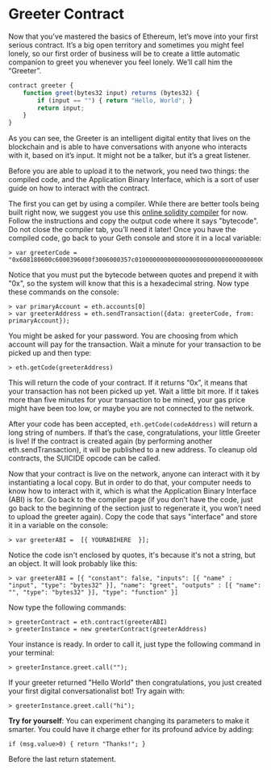 # Greeter Contract

Now that you’ve mastered the basics of Ethereum, let’s move into your first serious contract. It’s a big open territory and sometimes you might feel lonely, so our first order of business will be to create a little automatic companion to greet you whenever you feel lonely. We’ll call him the “Greeter”.

```js
contract greeter {
	function greet(bytes32 input) returns (bytes32) {
		if (input == "") { return "Hello, World"; }
		return input; 
	}
}
```

As you can see, the Greeter is an intelligent digital entity that lives on the blockchain and is able to have conversations with anyone who interacts with it, based on it’s input. It might not be a talker, but it’s a great listener.

Before you are able to upload it to the network, you need two things: the compiled code, and the Application Binary Interface, which is a sort of user guide on how to interact with the contract.

The first you can get by using a compiler. While there are better tools being built right now, we suggest you use this [online solidity compiler](https://chriseth.github.io/cpp-ethereum/) for now. Follow the instructions and copy the output code where it says "bytecode". Do not close the compiler tab, you’ll need it later! Once you have the compiled code, go back to your Geth console and store it in a local variable:

```
> var greeterCode = "0x608180600c6000396000f3006000357c010000000000000000000000000000000000000000000000000000000090048063e9ebeafe14602e57005b60376004356041565b8060005260206000f35b600060008214604e576075565b7f48656c6c6f2c20576f726c6400000000000000000000000000000000000000009050607c565b819050607c565b91905056"
```

Notice that you must put the bytecode between quotes and prepend it with "0x", so the system will know that this is a hexadecimal string. Now type these commands on the console:

```
> var primaryAccount = eth.accounts[0]
> var greeterAddress = eth.sendTransaction({data: greeterCode, from: primaryAccount}); 
```

You might be asked for your password. You are choosing from which account will pay for the transaction. Wait a minute for your transaction to be picked up and then type:

```
> eth.getCode(greeterAddress)
```

This will return the code of your contract. If it returns “0x”, it means that your transaction has not been picked up yet. Wait a little bit more. If it takes more than five minutes for your transaction to be mined, your gas price might have been too low, or maybe you are not connected to the network.

After your code has been accepted, `eth.getCode(codeAddress)` will return a long string of numbers. If that’s the case, congratulations, your little Greeter is live! If the contract is created again (by performing another eth.sendTransaction), it will be published to a new address. To cleanup old contracts, the SUICIDE opcode can be called.

Now that your contract is live on the network, anyone can interact with it by instantiating a local copy. But in order to do that, your computer needs to know how to interact with it, which is what the Application Binary Interface (ABI) is for. Go back to the compiler page (if you don’t have the code, just go back to the beginning of the section just to regenerate it, you won’t need to upload the greeter again). Copy the code that says "interface" and store it in a variable on the console:

`> var greeterABI =  [{ YOURABIHERE  }];`

Notice the code isn't enclosed by quotes, it's because it's not a string, but an object. It will look probably like this:

```
> var greeterABI = [{ "constant": false, "inputs": [{ "name" : "input", "type": "bytes32" }], "name": "greet", "outputs" : [{ "name": "", "type": "bytes32" }], "type": "function" }]
```

Now type the following commands:

```
> greeterContract = eth.contract(greeterABI)
> greeterInstance = new greeterContract(greeterAddress)
```

Your instance is ready. In order to call it, just type the following command in your terminal:

`> greeterInstance.greet.call("");`

If your greeter returned "Hello World" then congratulations, you just created your first digital conversationalist bot!  Try again with: 

`> greeterInstance.greet.call("hi");`

**Try for yourself**: You can experiment changing its parameters to make it smarter. You could have it charge ether for its profound advice by adding:

`if (msg.value>0) { return "Thanks!"; }`

Before the last return statement.
